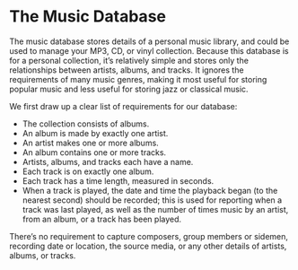# The Music Database
The music database stores details of a personal music library, and could be used to manage your MP3, CD, or vinyl collection. Because this
database is for a personal collection, it’s relatively simple and stores only the relationships between artists, albums, and tracks. It ignores the
requirements of many music genres, making it most useful for storing popular music and less useful for storing jazz or classical music.

We first draw up a clear list of requirements for our database:
- The collection consists of albums.
- An album is made by exactly one artist.
- An artist makes one or more albums.
- An album contains one or more tracks.
- Artists, albums, and tracks each have a name.
- Each track is on exactly one album.
- Each track has a time length, measured in seconds.
- When a track is played, the date and time the playback began (to the nearest second) should be recorded; this is used for reporting when a
track was last played, as well as the number of times music by an artist, from an album, or a track has been played.

There’s no requirement to capture composers, group members or sidemen, recording date or location, the source media, or any other details of
artists, albums, or tracks.
